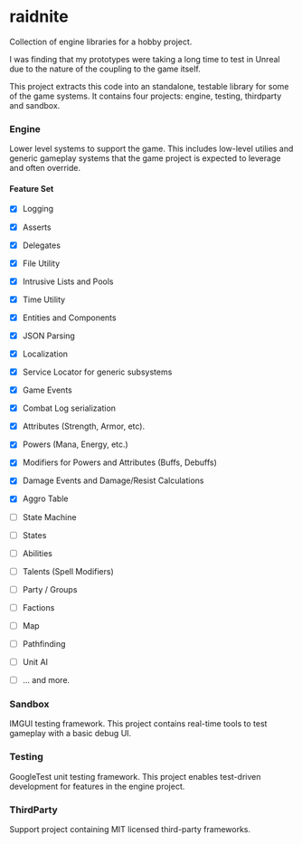 # raidnite

Collection of engine libraries for a hobby project.

I was finding that my prototypes were taking a long time to test in Unreal due to the nature of the coupling to the game itself.

This project extracts this code into an standalone, testable library for some of the game systems. It contains four projects: engine, testing, thirdparty and sandbox.

### Engine

Lower level systems to support the game. This includes low-level utilies and generic gameplay systems that the game project is expected to leverage and often override.

#### Feature Set

- [x] Logging
- [x] Asserts
- [x] Delegates
- [x] File Utility
- [x] Intrusive Lists and Pools
- [x] Time Utility
- [x] Entities and Components
- [x] JSON Parsing
- [x] Localization
- [x] Service Locator for generic subsystems
- [x] Game Events
- [x] Combat Log serialization
- [x] Attributes (Strength, Armor, etc).
- [x] Powers (Mana, Energy, etc.)
- [x] Modifiers for Powers and Attributes (Buffs, Debuffs)
- [x] Damage Events and Damage/Resist Calculations
- [x] Aggro Table
- [ ] State Machine
- [ ] States
- [ ] Abilities
- [ ] Talents (Spell Modifiers)
- [ ] Party / Groups
- [ ] Factions
- [ ] Map
- [ ] Pathfinding
- [ ] Unit AI
- [ ] ... and more.


### Sandbox

IMGUI testing framework. This project contains real-time tools to test gameplay with a basic debug UI.

### Testing

GoogleTest unit testing framework. This project enables test-driven development for features in the engine project.

### ThirdParty

Support project containing MIT licensed third-party frameworks.
